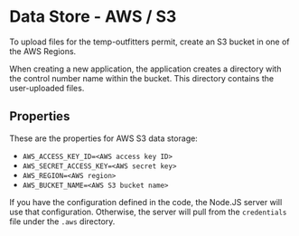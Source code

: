 # Data Store - AWS / S3

To upload files for the temp-outfitters permit, create an S3 bucket in one of the AWS Regions. 

When creating a new application, the application creates a directory with the control number name within the bucket. This directory contains the user-uploaded files. 

## Properties

These are the properties for AWS S3 data storage:

- `AWS_ACCESS_KEY_ID=<AWS access key ID>`
- `AWS_SECRET_ACCESS_KEY=<AWS secret key>`
- `AWS_REGION=<AWS region>`
- `AWS_BUCKET_NAME=<AWS S3 bucket name>`

If you have the configuration defined in the code, the Node.JS server will use that configuration. Otherwise, the server will pull from the `credentials` file under the `.aws` directory.
